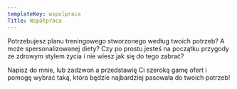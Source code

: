 ```yaml
---
templateKey: wspolpraca
Title: Współpraca
---
```


Potrzebujesz planu treningowego stworzonego według twoich potrzeb? A może spersonalizowanej diety? Czy po prostu jesteś na początku przygody ze zdrowym stylem życia i nie wiesz jak się do tego zabrać?

Napisz do mnie, lub zadzwoń a przedstawię Ci szeroką gamę ofert i pomogę wybrać taką, która będzie najbardziej pasowała do twoich potrzeb!
